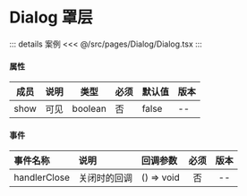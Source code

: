 # Dialog 罩层

::: details 案例
<<< @/src/pages/Dialog/Dialog.tsx
:::

#### 属性

| 成员 | 说明 |  类型   | 必须 | 默认值 | 版本 |
| ---- | :--: | :-----: | ---- | ------ | ---- |
| show | 可见 | boolean | 否   | false  | --   |

#### 事件

| 事件名称     | 说明         | 回调参数   | 必须 | 版本 |
| :----------- | :----------- | :--------- | :--: | :--: |
| handlerClose | 关闭时的回调 | () => void |  否  |  --  |
